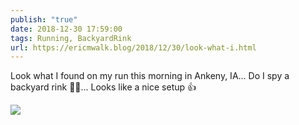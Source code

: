 ```yaml
---
publish: "true"
date: 2018-12-30 17:59:00
tags: Running, BackyardRink
url: https://ericmwalk.blog/2018/12/30/look-what-i.html
---
```


Look what I found on my run this morning in Ankeny, IA... Do I spy a backyard rink 👀🏒... Looks like a nice setup 👍

![](https://ericmwalk.blog/uploads/2022/9307472f28.jpg)